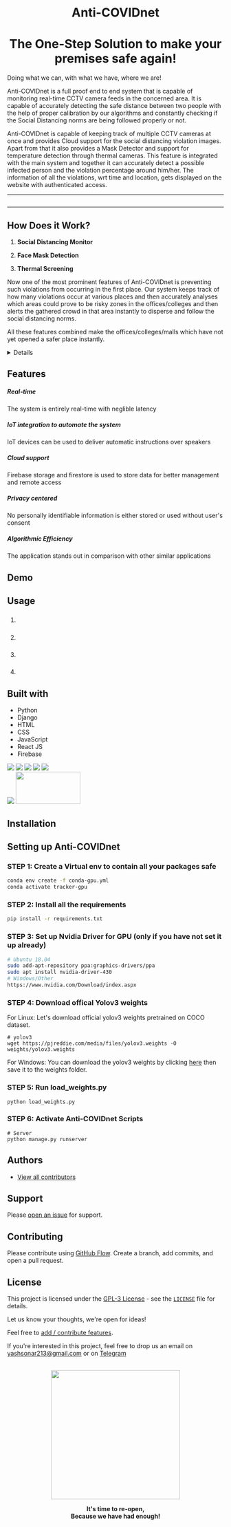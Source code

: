 <div class="tab-pane fade show active py-4 markdown-style" id="home" role="tabpanel" aria-labelledby="home-tab">
  <h1 align="center">Anti-COVIDnet</h1>
  <h1 align="center">The One-Step Solution to make your premises safe again!</h1>
  
<p>Doing what we can, with what we have, where we are!</p>


<p>Anti-COVIDnet is a full proof end to end system that is capable of monitoring real-time CCTV camera feeds in the concerned area. It is capable of accurately detecting the safe distance between two people with the help of proper calibration by our algorithms and constantly checking if the Social Distancing norms are being followed properly or not.</p>

<p>Anti-COVIDnet is capable of keeping track of multiple CCTV cameras at once and provides Cloud support for the social distancing violation images.<br
>Apart from that it also provides a Mask Detector and support for temperature detection through thermal cameras. This feature is integrated with the main system and together it can accurately detect a possible infected person and the violation percentage around him/her. The information of all the violations, wrt time and location, gets displayed on the website with authenticated access.
</p>

<hr/>

<p><a href=""><img src="" alt="" class="" /></a></p>

<hr />

<h2 id="how-does-it-work">How Does it Work?</h2>

<ol>
<li><p><strong>Social Distancing Monitor</strong></p>
  </li>
<li><p><strong>Face Mask Detection</strong></p>
  </li>
<li><p><strong>Thermal Screening</strong></p>
  </li>
</ol>

<p>Now one of the most prominent features of Anti-COVIDnet is preventing such violations from occurring in the first place. Our system keeps track of how many violations occur at various places and then accurately analyses which areas could prove to be risky zones in the offices/colleges and then alerts the gathered crowd in that area instantly to disperse and follow the social distancing norms.</p>

<p>All these features combined make the offices/colleges/malls which have not yet opened a safer place instantly.</p>

<p></p>


<p><details></p>

<ul>
<li><a href="#Features">Features</a></li>
<li><a href="#Demo">Demo</a></li>
<li><a href="#Usage">Usage</a></li>
<li><a href="#built-with">Built with</a></li>
<li><a href="#Installation">Installation</a></li>
<li><a href="#Authors">Authors</a></li>
<li><a href="#Support">Support</a></li>
<li><a href="#Contributing">Contributing</a></li>
<li><a href="#License">License</a></li>
</ul>

<p></details></p>



<h2 id="features">Features</h2>


<h5 id=""><strong>Real-time</strong></h5>

<p>The system is entirely real-time with neglible latency</p>


<h5 id=""><strong>IoT integration to automate the system</strong></h5>

<p>IoT devices can be used to deliver automatic instructions over speakers</p>


<h5 id=""><strong>Cloud support</strong></h5>

<p>Firebase storage and firestore is used to store data for better management and remote access</p>


<h5 id=""><strong>Privacy centered</strong></h5>

<p>No personally identifiable information is either stored or used without user's consent</p>


<h5 id=""><strong>Algorithmic Efficiency</strong></h5>

<p>The application stands out in comparison with other similar applications</p>



<h2 id="demo">Demo</h2>

<p><a href=""></a></p>



<h2 id="usage">Usage</h2>

<ol>
<li>
  <h5 id=""><strong></strong></h5>
  <p></p>
  </li>
<li>
  <h5 id=""><strong></strong></h5>
  <p></p>
  </li>
<li>
  <h5 id=""><strong></strong></h5>
  <p></p>
  </li>
<li>
  <h5 id=""><strong></strong></h5>
  <p></p>
  </li>
</ol>



<h2 id="built-with">Built with</h2>

<ul>
<li>Python</li>
<li>Django</li>
<li>HTML</li>
<li>CSS</li>
<li>JavaScript</li>
<li>React JS</li>
<li>Firebase</li>
</ul>

<code><img src="https://img.icons8.com/color/65/000000/python.png"/></code>
<code><img src="https://img.icons8.com/color/80/000000/django.png"/></code>
<code><img src="https://img.icons8.com/color/65/000000/html-5.png"/></code>
<code><img src="https://img.icons8.com/color/65/000000/css3.png"/></code>
<code><img src="https://img.icons8.com/color/65/000000/javascript.png"/></code><br/>
<code><img src="https://www.vectorlogo.zone/logos/gnu_bash/gnu_bash-ar21.svg"></code>
<code><img width="150" height="75" src="https://i.ytimg.com/vi/fgT6r4f9Apc/maxresdefault.jpg"></code>



<h2 id="installation">Installation</h2>

## Setting up Anti-COVIDnet
### STEP 1: Create a Virtual env to contain all your packages safe
```bash
conda env create -f conda-gpu.yml
conda activate tracker-gpu
```

### STEP 2: Install all the requirements
```bash
pip install -r requirements.txt
```

### STEP 3: Set up Nvidia Driver for GPU (only if you have not set it up already)
```bash
# Ubuntu 18.04
sudo add-apt-repository ppa:graphics-drivers/ppa
sudo apt install nvidia-driver-430
# Windows/Other
https://www.nvidia.com/Download/index.aspx
```

### STEP 4: Download offical Yolov3 weights
For Linux: Let's download official yolov3 weights pretrained on COCO dataset. 

```
# yolov3
wget https://pjreddie.com/media/files/yolov3.weights -O weights/yolov3.weights
```
For Windows:
You can download the yolov3 weights by clicking [here](https://pjreddie.com/media/files/yolov3.weights) then save it to the weights folder.

### STEP 5: Run load_weights.py
```
python load_weights.py  
```

### STEP 6: Activate Anti-COVIDnet Scripts
```
# Server
python manage.py runserver
```



<h2 id="authors">Authors</h2>

<ul>
<li><a href="https://github.com/Yash-567/Anti-COVIDnet/graphs/contributors">View all contributors</a></li>
</ul>



<h2 id="support">Support</h2>

<p>Please <a href="https://github.com/Yash-567/Anti-COVIDnet/issues/new">open an issue</a> for support.</p>



<h2 id="contributing">Contributing</h2>

<p>Please contribute using <a href="https://guides.github.com/introduction/flow">GitHub Flow</a>. Create a branch, add commits, and open a pull request</a>.</p>


<h2 id="license">License</h2>

<p>This project is licensed under the <a href="https://opensource.org/licenses/GPL-3.0">GPL-3 License</a> - see the <a href=""><code>LICENSE</code></a> file for details.</p>

<p>Let us know your thoughts, we're open for ideas!</p>

<p>Feel free to <a href="https://github.com/Yash-567/Anti-COVIDnet/issues">add / contribute features</a>.</p>

<p>If you're interested in this project, feel free to drop us an email on <a href="mailto:yashsonar213@gmail.com?subject=FOSS United Hackathon Anti-COVIDnet &lt;&gt; Project ebb&amp;body=I'm interested in your project Anti-COVIDnet.">yashsonar213@gmail.com</a> or on <a href="https://t.me/yashsonar213">Telegram</a></p>



<p align="center">
  <br>
  <img src="https://www.asianscientist.com/wp-content/uploads/2020/04/KO_COVID.gif" width="300">
</p>

<p align="center">
  <b>It's time to re-open,<br>Because we have had enough!</b>
</p>

</div>

